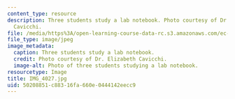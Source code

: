 ```yaml
---
content_type: resource
description: Three students study a lab notebook. Photo courtesy of Dr. Elizabeth
  Cavicchi.
file: /media/https%3A/open-learning-course-data-rc.s3.amazonaws.com/ec-050-recreate-experiments-from-history-inform-the-future-from-the-past-galileo-january-iap-2010/50208851c88316fa660e0444142eecc9_IMG_4027.jpg
file_type: image/jpeg
image_metadata:
  caption: Three students study a lab notebook.
  credit: Photo courtesy of Dr. Elizabeth Cavicchi.
  image-alt: Photo of three students studying a lab notebook.
resourcetype: Image
title: IMG_4027.jpg
uid: 50208851-c883-16fa-660e-0444142eecc9
---
```

